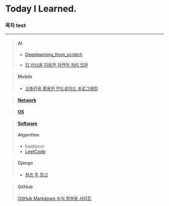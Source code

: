 # Today I Learned.
### 목차 test

---

> #### AI
>
> * [Deeplearning_from_scratch](https://github.com/p-chanmin/TIL/tree/main/AI#deeplearning_from_scratch)
>
> * [딥 러닝을 이용한 자연어 처리 입문](https://github.com/p-chanmin/TIL/tree/main/AI#%EB%94%A5-%EB%9F%AC%EB%8B%9D%EC%9D%84-%EC%9D%B4%EC%9A%A9%ED%95%9C-%EC%9E%90%EC%97%B0%EC%96%B4-%EC%B2%98%EB%A6%AC-%EC%9E%85%EB%AC%B8)




> #### Mobile
>
> * [코틀린을 활용한 안드로이드 프로그래밍](https://github.com/p-chanmin/TIL/tree/main/Mobile#%EC%BD%94%ED%8B%80%EB%A6%B0%EC%9D%84-%ED%99%9C%EC%9A%A9%ED%95%9C-%EC%95%88%EB%93%9C%EB%A1%9C%EC%9D%B4%EB%93%9C-%ED%94%84%EB%A1%9C%EA%B7%B8%EB%9E%98%EB%B0%8D)



> #### [Network](https://github.com/p-chanmin/TIL/tree/main/Network#network)
>



> #### [OS](https://github.com/p-chanmin/TIL/tree/main/OS#os)
>



> #### [Software](https://github.com/p-chanmin/TIL/tree/main/Software#software)
>



> #### **Algorithm** 
>
> * baekjoon
> * [LeetCode](https://github.com/p-chanmin/TIL/tree/main/Algorithm/LeetCode#leetcode-%EB%AC%B8%EC%A0%9C-%ED%92%80%EC%9D%B4)



> #### **Django**
>
> * [점프 투 장고](https://github.com/p-chanmin/TIL/tree/main/Django#%EC%A0%90%ED%94%84-%ED%88%AC-%EC%9E%A5%EA%B3%A0)



> #### **GitHub**
>
> [GitHub Markdown 수식 첨부용 사이트](https://latex.codecogs.com/)

